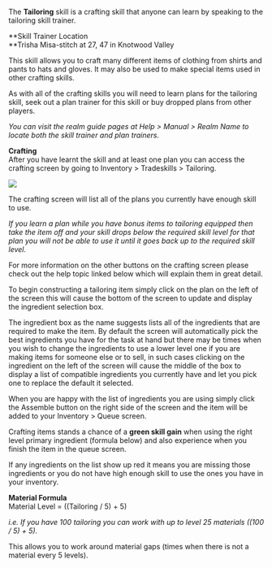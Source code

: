 ---
---
The **Tailoring** skill is a crafting skill that anyone can learn by speaking to the tailoring skill trainer.

**Skill Trainer Location  
**Trisha Misa-stitch at 27, 47 in Knotwood Valley

This skill allows you to craft many different items of clothing from shirts and pants to hats and gloves. It may also be used to make special items used in other crafting skills.

As with all of the crafting skills you will need to learn plans for the tailoring skill, seek out a plan trainer for this skill or buy dropped plans from other players.

_You can visit the realm guide pages at Help > Manual > Realm Name to locate both the skill trainer and plan trainers._

**Crafting**  
After you have learnt the skill and at least one plan you can access the crafting screen by going to Inventory > Tradeskills > Tailoring.

[![](https://lohcdn.com/images/t_tailoring.jpg)](https://lohcdn.com/images/tailoring.jpg)

The crafting screen will list all of the plans you currently have enough skill to use.

_If you learn a plan while you have bonus items to tailoring equipped then take the item off and your skill drops below the required skill level for that plan you will not be able to use it until it goes back up to the required skill level._

For more information on the other buttons on the crafting screen please check out the help topic linked below which will explain them in great detail.

To begin constructing a tailoring item simply click on the plan on the left of the screen this will cause the bottom of the screen to update and display the ingredient selection box.

The ingredient box as the name suggests lists all of the ingredients that are required to make the item. By default the screen will automatically pick the best ingredients you have for the task at hand but there may be times when you wish to change the ingredients to use a lower level one if you are making items for someone else or to sell, in such cases clicking on the ingredient on the left of the screen will cause the middle of the box to display a list of compatible ingredients you currently have and let you pick one to replace the default it selected.

When you are happy with the list of ingredients you are using simply click the Assemble button on the right side of the screen and the item will be added to your Inventory > Queue screen.

Crafting items stands a chance of a **green skill gain** when using the right level primary ingredient (formula below) and also experience when you finish the item in the queue screen.

If any ingredients on the list show up red it means you are missing those ingredients or you do not have high enough skill to use the ones you have in your inventory.

**Material Formula**  
Material Level = ((Tailoring / 5) + 5)

_i.e. If you have 100 tailoring you can work with up to level 25 materials ((100 / 5) + 5)._

This allows you to work around material gaps (times when there is not a material every 5 levels).